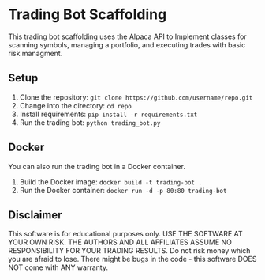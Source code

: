 # Trading Bot Scaffolding 

This trading bot scaffolding uses the Alpaca API to Implement classes for scanning symbols, managing a portfolio, and executing trades with basic risk managment.

## Setup

1. Clone the repository: `git clone https://github.com/username/repo.git`
2. Change into the directory: `cd repo`
3. Install requirements: `pip install -r requirements.txt`
4. Run the trading bot: `python trading_bot.py`

## Docker

You can also run the trading bot in a Docker container.

1. Build the Docker image: `docker build -t trading-bot .`
2. Run the Docker container: `docker run -d -p 80:80 trading-bot`

## Disclaimer

This software is for educational purposes only. USE THE SOFTWARE AT YOUR OWN RISK. THE AUTHORS AND ALL AFFILIATES ASSUME NO RESPONSIBILITY FOR YOUR TRADING RESULTS. Do not risk money which you are afraid to lose. There might be bugs in the code - this software DOES NOT come with ANY warranty.